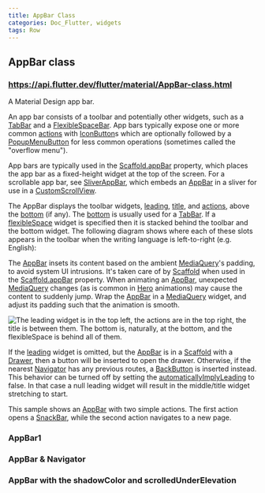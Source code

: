 ```yaml
---
title: AppBar Class
categories: Doc_Flutter, widgets
tags: Row
---
```

## AppBar class

### https://api.flutter.dev/flutter/material/AppBar-class.html

A Material Design app bar.

An app bar consists of a toolbar and potentially other widgets, such as a [TabBar](https://api.flutter.dev/flutter/material/TabBar-class.html) and a [FlexibleSpaceBar](https://api.flutter.dev/flutter/material/FlexibleSpaceBar-class.html). App bars typically expose one or more common [actions](https://api.flutter.dev/flutter/material/AppBar/actions.html) with [IconButton](https://api.flutter.dev/flutter/material/IconButton-class.html)s which are optionally followed by a [PopupMenuButton](https://api.flutter.dev/flutter/material/PopupMenuButton-class.html) for less common operations (sometimes called the "overflow menu").

App bars are typically used in the [Scaffold.appBar](https://api.flutter.dev/flutter/material/Scaffold/appBar.html) property, which places the app bar as a fixed-height widget at the top of the screen. For a scrollable app bar, see [SliverAppBar](https://api.flutter.dev/flutter/material/SliverAppBar-class.html), which embeds an [AppBar](https://api.flutter.dev/flutter/material/AppBar-class.html) in a sliver for use in a [CustomScrollView](https://api.flutter.dev/flutter/widgets/CustomScrollView-class.html).

The AppBar displays the toolbar widgets, [leading](https://api.flutter.dev/flutter/material/AppBar/leading.html), [title](https://api.flutter.dev/flutter/material/AppBar/title.html), and [actions](https://api.flutter.dev/flutter/material/AppBar/actions.html), above the [bottom](https://api.flutter.dev/flutter/material/AppBar/bottom.html) (if any). The [bottom](https://api.flutter.dev/flutter/material/AppBar/bottom.html) is usually used for a [TabBar](https://api.flutter.dev/flutter/material/TabBar-class.html). If a [flexibleSpace](https://api.flutter.dev/flutter/material/AppBar/flexibleSpace.html) widget is specified then it is stacked behind the toolbar and the bottom widget. The following diagram shows where each of these slots appears in the toolbar when the writing language is left-to-right (e.g. English):

The [AppBar](https://api.flutter.dev/flutter/material/AppBar-class.html) insets its content based on the ambient [MediaQuery](https://api.flutter.dev/flutter/widgets/MediaQuery-class.html)'s padding, to avoid system UI intrusions. It's taken care of by [Scaffold](https://api.flutter.dev/flutter/material/Scaffold-class.html) when used in the [Scaffold.appBar](https://api.flutter.dev/flutter/material/Scaffold/appBar.html) property. When animating an [AppBar](https://api.flutter.dev/flutter/material/AppBar-class.html), unexpected [MediaQuery](https://api.flutter.dev/flutter/widgets/MediaQuery-class.html) changes (as is common in [Hero](https://api.flutter.dev/flutter/widgets/Hero-class.html) animations) may cause the content to suddenly jump. Wrap the [AppBar](https://api.flutter.dev/flutter/material/AppBar-class.html) in a [MediaQuery](https://api.flutter.dev/flutter/widgets/MediaQuery-class.html) widget, and adjust its padding such that the animation is smooth.

![The leading widget is in the top left, the actions are in the top right,
the title is between them. The bottom is, naturally, at the bottom, and the
flexibleSpace is behind all of them.](https://flutter.github.io/assets-for-api-docs/assets/material/app_bar.png)

If the [leading](https://api.flutter.dev/flutter/material/AppBar/leading.html) widget is omitted, but the [AppBar](https://api.flutter.dev/flutter/material/AppBar-class.html) is in a [Scaffold](https://api.flutter.dev/flutter/material/Scaffold-class.html) with a [Drawer](https://api.flutter.dev/flutter/material/Drawer-class.html), then a button will be inserted to open the drawer. Otherwise, if the nearest [Navigator](https://api.flutter.dev/flutter/widgets/Navigator-class.html) has any previous routes, a [BackButton](https://api.flutter.dev/flutter/material/BackButton-class.html) is inserted instead. This behavior can be turned off by setting the [automaticallyImplyLeading](https://api.flutter.dev/flutter/material/AppBar/automaticallyImplyLeading.html) to false. In that case a null leading widget will result in the middle/title widget stretching to start.

This sample shows an [AppBar](https://api.flutter.dev/flutter/material/AppBar-class.html) with two simple actions. The first action opens a [SnackBar](https://api.flutter.dev/flutter/material/SnackBar-class.html), while the second action navigates to a new page.

### AppBar1

<script src="https://gist.github.com/kissthecoke/ca6db4ff04db6e560700c099d51a53a3.js"></script>

### AppBar & Navigator

<script src="https://gist.github.com/kissthecoke/b57316c00d79a0f15a0c9d1c650cb12d.js"></script>


### AppBar with the shadowColor and scrolledUnderElevation 


<script src="https://gist.github.com/kissthecoke/7365345e9357ba40e316de7b80ade6f9.js"></script>
